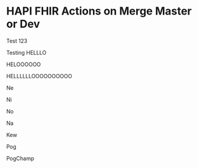 # HAPI FHIR Actions on Merge Master or Dev

Test 123

Testing HELLLO

HELOOOOOO


HELLLLLLOOOOOOOOOO

Ne

Ni

No

Na

Kew

Pog

PogChamp